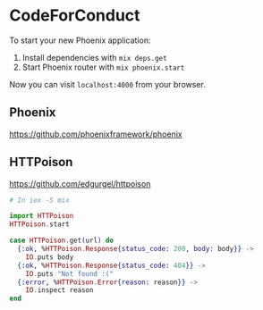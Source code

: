 # CodeForConduct

To start your new Phoenix application:

1. Install dependencies with `mix deps.get`
2. Start Phoenix router with `mix phoenix.start`

Now you can visit `localhost:4000` from your browser.


## Phoenix

https://github.com/phoenixframework/phoenix



## HTTPoison

https://github.com/edgurgel/httpoison

```elixir
# In iex -S mix

import HTTPoison
HTTPoison.start

case HTTPoison.get(url) do
  {:ok, %HTTPoison.Response{status_code: 200, body: body}} ->
    IO.puts body
  {:ok, %HTTPoison.Response{status_code: 404}} ->
    IO.puts "Not found :("
  {:error, %HTTPoison.Error{reason: reason}} ->
    IO.inspect reason
end
```